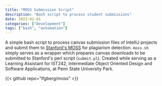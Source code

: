 ```yaml
---
title: "MOSS Submission Script"
description: "Bash script to process student submissions"
date: 2023-02-01
categories: ["Development"]
tags: ["bash", "automation"]
---
```

A simple bash script to process canvas submission files of IntelliJ projects and submit them to [Stanford's MOSS](https://theory.stanford.edu/~aiken/moss/) for plagiarism detection. `moss.sh` simply serves as a wrapper which prepares canvas downloads to be submitted to Stanford's perl script (`submit.pl`). Created while serving as a Learning Assistant for IST242, Intermediate Object Oriented Design and Software Applications, at Penn State University Park.

{{< github repo="lfgberg/moss" >}}
